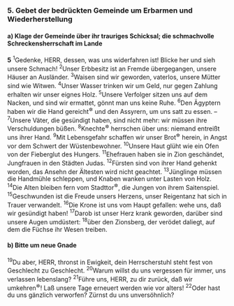 ### 5. Gebet der bedrückten Gemeinde um Erbarmen und Wiederherstellung

#### a) Klage der Gemeinde über ihr trauriges Schicksal; die schmachvolle Schreckensherrschaft im Lande

__5__
<sup>1</sup>Gedenke, HERR, dessen, was uns widerfahren ist! Blicke her und sieh unsere Schmach!
<sup>2</sup>Unser Erbbesitz ist an Fremde übergegangen, unsere Häuser an Ausländer.
<sup>3</sup>Waisen sind wir geworden, vaterlos, unsere Mütter sind wie Witwen.
<sup>4</sup>Unser Wasser trinken wir um Geld, nur gegen Zahlung erhalten wir unser eignes Holz.
<sup>5</sup>Unsere Verfolger sitzen uns auf dem Nacken, und sind wir ermattet, gönnt man uns keine Ruhe.
<sup>6</sup>Den Ägyptern haben wir die Hand gereicht<sup title="d.h. uns unterworfen">&#x2732;</sup> und den Assyrern, um uns satt zu essen. –
<sup>7</sup>Unsere Väter, die gesündigt haben, sind nicht mehr: wir müssen ihre Verschuldungen büßen.
<sup>8</sup>Knechte<sup title="oder: Sklaven">&#x2732;</sup> herrschen über uns: niemand entreißt uns ihrer Hand.
<sup>9</sup>Mit Lebensgefahr schaffen wir unser Brot<sup title="= Brotkorn">&#x2732;</sup> herein, in Angst vor dem Schwert der Wüstenbewohner.
<sup>10</sup>Unsere Haut glüht wie ein Ofen von der Fieberglut des Hungers.
<sup>11</sup>Ehefrauen haben sie in Zion geschändet, Jungfrauen in den Städten Judas.
<sup>12</sup>Fürsten sind von ihrer Hand gehenkt worden, das Ansehn der Ältesten wird nicht geachtet.
<sup>13</sup>Jünglinge müssen die Handmühle schleppen, und Knaben wanken unter Lasten von Holz.
<sup>14</sup>Die Alten bleiben fern vom Stadttor<sup title="d.h. Versammlungsort der Bürger">&#x2732;</sup>, die Jungen von ihrem Saitenspiel.
<sup>15</sup>Geschwunden ist die Freude unsers Herzens, unser Reigentanz hat sich in Trauer verwandelt.
<sup>16</sup>Die Krone ist uns vom Haupt gefallen: wehe uns, daß wir gesündigt haben!
<sup>17</sup>Darob ist unser Herz krank geworden, darüber sind unsere Augen umdüstert:
<sup>18</sup>über den Zionsberg, der verödet daliegt, auf dem die Füchse ihr Wesen treiben.

#### b) Bitte um neue Gnade

<sup>19</sup>Du aber, HERR, thronst in Ewigkeit, dein Herrscherstuhl steht fest von Geschlecht zu Geschlecht.
<sup>20</sup>Warum willst du uns vergessen für immer, uns verlassen lebenslang?
<sup>21</sup>Führe uns, HERR, zu dir zurück, daß wir umkehren<sup title="oder: heimkehren">&#x2732;</sup>! Laß unsere Tage erneuert werden wie vor alters!
<sup>22</sup>Oder hast du uns gänzlich verworfen? Zürnst du uns unversöhnlich?